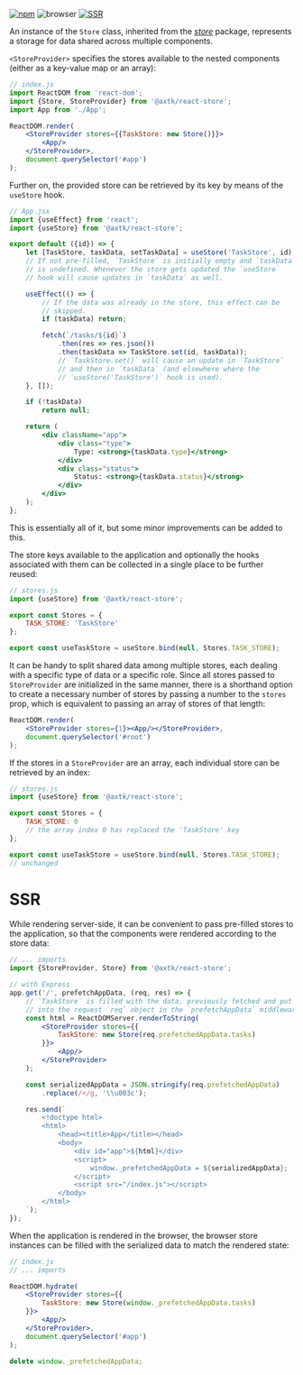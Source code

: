 [![npm](https://img.shields.io/npm/v/@axtk/react-store?labelColor=royalblue&color=royalblue&style=flat-square)](https://www.npmjs.com/package/@axtk/react-store)
![browser](https://img.shields.io/badge/browser-✓-blue?labelColor=dodgerblue&color=dodgerblue&style=flat-square)
[![SSR](https://img.shields.io/badge/SSR-✓-blue?labelColor=dodgerblue&color=dodgerblue&style=flat-square)](#ssr)

An instance of the `Store` class, inherited from the *[store](https://github.com/axtk/store)* package, represents a storage for data shared across multiple components.

`<StoreProvider>` specifies the stores available to the nested components (either as a key-value map or an array):

```jsx
// index.js
import ReactDOM from 'react-dom';
import {Store, StoreProvider} from '@axtk/react-store';
import App from './App';

ReactDOM.render(
    <StoreProvider stores={{TaskStore: new Store()}}>
        <App/>
    </StoreProvider>,
    document.querySelector('#app')
);
```

Further on, the provided store can be retrieved by its key by means of the `useStore` hook.

```jsx
// App.jsx
import {useEffect} from 'react';
import {useStore} from '@axtk/react-store';

export default ({id}) => {
    let [TaskStore, taskData, setTaskData] = useStore('TaskStore', id);
    // If not pre-filled, `TaskStore` is initially empty and `taskData`
    // is undefined. Whenever the store gets updated the `useStore`
    // hook will cause updates in `taskData` as well.

    useEffect(() => {
        // If the data was already in the store, this effect can be
        // skipped.
        if (taskData) return;

        fetch(`/tasks/${id}`)
            .then(res => res.json())
            .then(taskData => TaskStore.set(id, taskData));
            // `TaskStore.set()` will cause an update in `TaskStore`
            // and then in `taskData` (and elsewhere where the
            // `useStore('TaskStore')` hook is used).
    }, []);

    if (!taskData)
        return null;

    return (
        <div className="app">
            <div class="type">
                Type: <strong>{taskData.type}</strong>
            </div>
            <div class="status">
                Status: <strong>{taskData.status}</strong>
            </div>
        </div>
    );
};
```

This is essentially all of it, but some minor improvements can be added to this.

The store keys available to the application and optionally the hooks associated with them can be collected in a single place to be further reused:

```js
// stores.js
import {useStore} from '@axtk/react-store';

export const Stores = {
    TASK_STORE: 'TaskStore'
};

export const useTaskStore = useStore.bind(null, Stores.TASK_STORE);
```

It can be handy to split shared data among multiple stores, each dealing with a specific type of data or a specific role. Since all stores passed to `StoreProvider` are initialized in the same manner, there is a shorthand option to create a necessary number of stores by passing a number to the `stores` prop, which is equivalent to passing an array of stores of that length:

```jsx
ReactDOM.render(
    <StoreProvider stores={1}><App/></StoreProvider>,
    document.querySelector('#root')
);
```

If the stores in a `StoreProvider` are an array, each individual store can be retrieved by an index:

```js
// stores.js
import {useStore} from '@axtk/react-store';

export const Stores = {
    TASK_STORE: 0
    // the array index 0 has replaced the 'TaskStore' key
};

export const useTaskStore = useStore.bind(null, Stores.TASK_STORE);
// unchanged
```

# SSR

While rendering server-side, it can be convenient to pass pre-filled stores to the application, so that the components were rendered according to the store data:

```jsx
// ... imports
import {StoreProvider, Store} from '@axtk/react-store';

// with Express
app.get('/', prefetchAppData, (req, res) => {
    // `TaskStore` is filled with the data, previously fetched and put
    // into the request `req` object in the `prefetchAppData` middleware
    const html = ReactDOMServer.renderToString(
        <StoreProvider stores={{
            TaskStore: new Store(req.prefetchedAppData.tasks)
        }}>
            <App/>
        </StoreProvider>
    );

    const serializedAppData = JSON.stringify(req.prefetchedAppData)
        .replace(/</g, '\\u003c');

    res.send(`
        <!doctype html>
        <html>
            <head><title>App</title></head>
            <body>
                <div id="app">${html}</div>
                <script>
                    window._prefetchedAppData = ${serializedAppData};
                </script>
                <script src="/index.js"></script>
            </body>
        </html>
    `);
});
```

When the application is rendered in the browser, the browser store instances can be filled with the serialized data to match the rendered state:

```jsx
// index.js
// ... imports

ReactDOM.hydrate(
    <StoreProvider stores={{
        TaskStore: new Store(window._prefetchedAppData.tasks)
    }}>
        <App/>
    </StoreProvider>,
    document.querySelector('#app')
);

delete window._prefetchedAppData;
```
